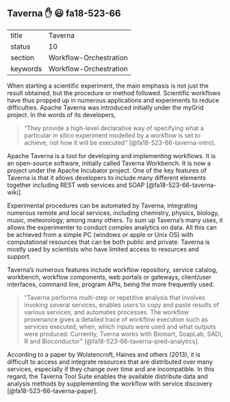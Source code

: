 ## Taverna :hand: :smiley:  fa18-523-66


|          |                        |
| -------- | ---------------------- |
| title    | Taverna                | 
| status   | 10                     |
| section  | Workflow-Orchestration |
| keywords | Workflow-Orchestration |


When starting a scientific experiment, the main emphasis is not just the result obtained, but the procedure or method followed. Scientific workflows have thus propped up in numerous applications and experiments to reduce difficulties. Apache Taverna was introduced initially under the myGrid project. In the words of its developers,
> “They provide a high-level declarative way of specifying what a particular in silico experiment modelled by a workflow is set to achieve, not how it will be executed” [@fa18-523-66-taverna-intro].

Apache Taverna is a tool for developing and implementing workflows. It is an open-source software, initially called Taverna Workbench. It is now a project under the Apache Incubator project. One of the key features of Taverna is that it allows developers to include many different elements together including REST web services and SOAP [@fa18-523-66-taverna-wiki].

Experimental procedures can be automated by Taverna, integrating numerous remote and local services, including chemistry, physics, biology, music, meteorology, among many others. To sum up Taverna’s many uses, it allows the experimenter to conduct complex analytics on data. All this can be achieved from a simple PC (windows or apple or Unix OS) with computational resources that can be both public and private. Taverna is mostly used by scientists who have limited access to resources and support. 

Taverna’s numerous features include workflow repository, service catalog, workbench, workflow components, web portals or gateways, client/user interfaces, command line, program APIs, being the more frequently used. 
>"Taverna performs multi-step or repetitive analysis that involves invoking several services, enables users to copy and paste results of various services, and automates processes. The workflow provenance gives a detailed trace of workflow execution such as services executed, when, which inputs were used and what outputs were produced. Currently, Tverna works with Biomart, SoapLab, SADI, R and Bioconductor" [@fa18-523-66-taverna-pred-analytics].

According to a paper by Wolstencroft, Haines and others (2013), it is difficult to access and integrate resources that are distributed over many services, especially if they change over time and are incompatible.   In this regard, the Taverna Tool Suite enables the available distribute data and analysis methods by supplementing the workflow with service discovery [@fa18-523-66-taverna-paper].






